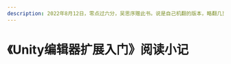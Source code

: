 ```yaml
---
description: 2022年8月12日，零点过六分，吴思序赠此书。说是自己机翻的版本，略翻几页，确实语句生硬，但聊胜于无，闲暇时应读完此书。
---
```


# 《Unity编辑器扩展入门》阅读小记

